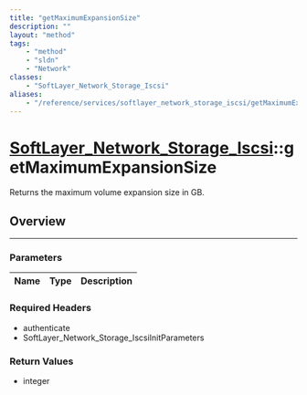 ```yaml
---
title: "getMaximumExpansionSize"
description: ""
layout: "method"
tags:
    - "method"
    - "sldn"
    - "Network"
classes:
    - "SoftLayer_Network_Storage_Iscsi"
aliases:
    - "/reference/services/softlayer_network_storage_iscsi/getMaximumExpansionSize"
---
```

# [SoftLayer_Network_Storage_Iscsi](/reference/services/SoftLayer_Network_Storage_Iscsi)::getMaximumExpansionSize


Returns the maximum volume expansion size in GB.


## Overview 


-----

### Parameters 
|Name | Type | Description |
| --- | --- | --- |


### Required Headers
* authenticate
* SoftLayer_Network_Storage_IscsiInitParameters


### Return Values
* integer




